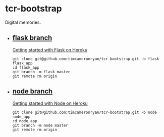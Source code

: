 # tcr-bootstrap

Digital memories.

   * ## [flask branch](https://github.com/timcameronryan/tcr-bootstrap/tree/flask)
     
     [Getting started with Flask on Heroku](https://devcenter.heroku.com/articles/python)
    
         git clone git@github.com:timcameronryan/tcr-bootstrap.git -b flask flask_app
         cd flask_app
         git branch -m flask master
         git remote rm origin

   * ## [node branch](https://github.com/timcameronryan/tcr-bootstrap/tree/node)
    
     [Getting started with Node on Heroku](https://devcenter.heroku.com/articles/nodejs)
    
         git clone git@github.com:timcameronryan/tcr-bootstrap.git -b node node_app
         cd node_app
         git branch -m node master
         git remote rm origin

